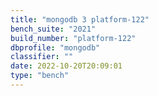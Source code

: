 ```yaml
---
title: "mongodb 3 platform-122"
bench_suite: "2021"
build_number: "platform-122"
dbprofile: "mongodb"
classifier: ""
date: 2022-10-20T20:09:01
type: "bench"
---
```

